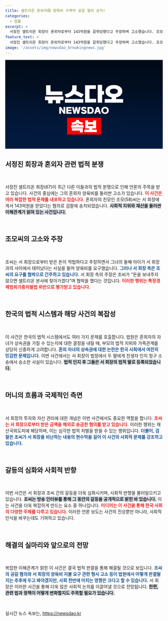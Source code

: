 ```yaml
---
title: 셀트리온 혼외자母 양육비 수백억 공갈 혐의 송치!
categories:
  - 법률
excerpt: >
  서정진 셀트리온 회장이 혼외자로부터 143억원을 갈취당했다고 주장하며 고소했습니다. 조모씨는 양육비 협박 혐의로 검찰 송치되었고, 서 회장은 혼외자와의 갈등을 밝혔습니다. 어떤 비화가 숨겨져 있을까요? 클릭해 자세한 내용을 확인해보세요!
feature_text: >
  서정진 셀트리온 회장이 혼외자로부터 143억원을 갈취당했다고 주장하며 고소했습니다. 조모씨는 양육비 협박 혐의로 검찰 송치되었고, 서 회장은 혼외자와의 갈등을 밝혔습니다. 어떤 비화가 숨겨져 있을까요? 클릭해 자세한 내용을 확인해보세요!
image: '/assets/img/newsdao_breakingnews.jpg'
---
```


<p><img src="/assets/img/newsdao_breakingnews.jpg" alt="koreaapp 속보" /></p>

<h2 data-ke-size="size26">서정진 회장과 혼외자 관련 법적 분쟁</h2>

<p data-ke-size="size16">&nbsp;</p>

<p>서정진 셀트리온 회장(67)이 최근 다른 이들과의 법적 분쟁으로 인해 언론의 주목을 받고 있습니다. 사건의 중심에는 그의 혼외자 양육비를 둘러싼 고소가 있습니다. <b><span style="color: #ee2323;">이 사건은 여러 복잡한 법적 문제를 내포하고 있습니다.</span></b> 혼외자의 친모인 조모(58)씨는 서 회장에게서 143억원을 받았다는 혐의로 검찰에 송치되었습니다. <b><span style="background-color: #21538527;">사회적 지위와 재산을 둘러싼 이해관계가 얽혀 있는 사건입니다.</span></b> </p>

<p data-ke-size="size16">&nbsp;</p>

<h2 data-ke-size="size26">조모씨의 고소와 주장</h2>

<p data-ke-size="size16">&nbsp;</p>

<p>조씨는 서 회장으로부터 받은 돈이 적법하다고 주장하면서 그녀의 둘째 아이가 서 회장과의 사이에서 태어났다는 사실을 들어 양육비를 요구했습니다. <b><span style="color: #1a5490;">그러나 서 회장 측은 조씨의 요구를 협박으로 간주하고 있습니다.</span></b> 서 회장 측의 주장은 조씨가 "돈을 보내주지 않으면 셀트리온 본사에 찾아가겠다"며 협박을 했다는 것입니다. <b><span style="color: #ee2323;">이러한 행위는 특정경제범죄가중처벌법 위반으로 평가받고 있습니다.</span></b></p>

<p data-ke-size="size16">&nbsp;</p>

<h2 data-ke-size="size26">한국의 법적 시스템과 해당 사건의 복잡성</h2>

<p data-ke-size="size16">&nbsp;</p>

<p>이 사건은 한국의 법적 시스템에서도 여러 가지 문제를 호출합니다. 법원은 혼외자의 자녀가 상속권을 가질 수 있는지에 대한 결정을 내릴 때, 부모의 법적 지위와 가족관계를 상당히 신중하게 고려합니다. <b><span style="color: #1a5490;">혼외 자녀의 상속권에 대한 논란은 한국 사회에서 여전히 민감한 문제입니다.</span></b> 이번 사건에서는 서 회장이 법정에서 두 딸에게 친생자 인지 청구 소송에서 승소한 사실이 있습니다. <b><span style="background-color: #21538527;">법적 인지 후 그들은 서 회장의 법적 딸로 등록되었습니다.</span></b></p>

<p data-ke-size="size16">&nbsp;</p>

<h2 data-ke-size="size26">머니의 흐름과 국제적인 측면</h2>

<p data-ke-size="size16">&nbsp;</p>

<p>서 회장의 투자와 자산 관리에 대한 개념은 이번 사건에서도 중요한 역할을 합니다. <b><span style="color: #ee2323;">조씨는 서 회장으로부터 받은 금액을 해외로 송금한 혐의를 받고 있습니다.</span></b> 이러한 행위는 재산국외도피에 해당하며, 이는 심각한 법적 처벌을 받을 수 있는 행위입니다. <b><span style="color: #1a5490;">더불어, 검찰은 조씨가 서 회장을 비난하는 내용의 현수막을 걸어 이 사건의 사회적 문제를 강조하고 있습니다.</span></b></p>

<p data-ke-size="size16">&nbsp;</p>

<h2 data-ke-size="size26">갈등의 심화와 사회적 반향</h2>

<p data-ke-size="size16">&nbsp;</p>

<p>이번 사건은 서 회장과 조씨 간의 갈등을 더욱 심화시키며, 사회적 반향을 불러일으키고 있습니다. <b><span style="background-color: #21538527;">조씨는 방송 인터뷰를 통해 그 동안의 갈등을 공개적으로 밝힌 바 있습니다.</span></b> 이는 사건을 더욱 복잡하게 만드는 요소 중 하나입니다. <b><span style="color: #ee2323;">미디어는 이 사건을 통해 한국 사회의 다양한 주제를 다루고 있습니다.</span></b> 이러한 언론 보도는 사건의 진상뿐만 아니라, 사회적 인식을 바꾸는데도 기여하고 있습니다.</p>

<p data-ke-size="size16">&nbsp;</p>

<h2 data-ke-size="size26">해결의 실마리와 앞으로의 전망</h2>

<p data-ke-size="size16">&nbsp;</p>

<p>복잡한 이해관계가 얽힌 이 사건은 결국 법적 판결을 통해 해결될 것으로 보입니다. <b><span style="color: #1a5490;">조씨의 공갈 혐의와 서 회장의 양육비 지불 요구 관련 형사 고소 등이 법원에서 어떻게 판결될지는 추후에 두고 봐야겠지만, 사회 전반에 미치는 영향은 크다고 할 수 있습니다.</span></b> 서 회장은 이러한 사건을 통해 더욱 많은 사회적 논의를 이끌어낼 것으로 전망됩니다. <b><span style="background-color: #21538527;">한편, 관련 법과 정책이 어떻게 변화할지도 주목할 필요가 있습니다.</span></b></p>

<p data-ke-size="size16">&nbsp;</p>
실시간 뉴스 속보는, <a href="https://newsdao.kr" rel="dofollow">https://newsdao.kr</a>



